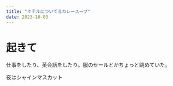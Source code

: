 ```yaml
---
title: "ホテルについてるカレースープ"
date: 2023-10-03
---
```


# 起きて
仕事をしたり、英会話をしたり。服のセールとかちょっと眺めていた。

夜はシャインマスカット